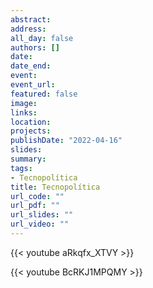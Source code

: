 ```yaml
---
abstract: 
address:
all_day: false
authors: []
date:
date_end: 
event: 
event_url: 
featured: false
image:
links:
location:
projects:
publishDate: "2022-04-16"
slides: 
summary:
tags: 
- Tecnopolítica
title: Tecnopolítica
url_code: ""
url_pdf: ""
url_slides: ""
url_video: ""
---
```


{{< youtube aRkqfx_XTVY >}}

{{< youtube BcRKJ1MPQMY >}}
